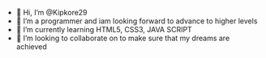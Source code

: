 - 👋 Hi, I’m @Kipkore29
- 👀 I’m a programmer and iam looking forward to advance to higher levels 
- 🌱 I’m currently learning HTML5, CSS3, JAVA SCRIPT
- 💞️ I’m looking to collaborate on to make sure that my dreams are achieved 
  

<!---
Kipkore29/Kipkore29 is a ✨ special ✨ repository because its `README.md` (this file) appears on your GitHub profile.
You can click the Preview link to take a look at your changes.
--->
